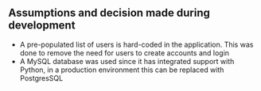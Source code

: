 ## Assumptions and decision made during development
- A pre-populated list of users is hard-coded in the application. This was done to remove the need for users to create accounts and login
- A MySQL database was used since it has integrated support with Python, in a production environment this can be replaced with PostgresSQL